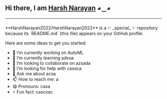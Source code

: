 
<div class="heading">        
                <h2>Hi there, I am  <a href="https://github.com/HarshNarayan2022/HarshNarayan2022">Harsh Narayan</a> ◕‿◕<hr></h2>
</div>
**HarshNarayan2022/HarshNarayan2022** is a ✨ _special_ ✨ repository because its `README.md` (this file) appears on your GitHub profile.

Here are some ideas to get you started:

- 🔭 I’m currently working on  AutoML
- 🌱 I’m currently learning  adxsa
- 👯 I’m looking to collaborate on azsada
- 🤔 I’m looking for help with casxca
- 💬 Ask me about acsa
- 📫 How to reach me: a
- 😄 Pronouns: casa
- ⚡ Fun fact: cascxac
>
